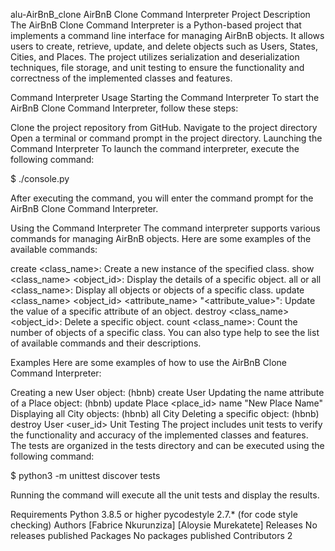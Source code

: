 alu-AirBnB_clone
AirBnB Clone Command Interpreter
Project Description
The AirBnB Clone Command Interpreter is a Python-based project that implements a command line interface for managing AirBnB objects. It allows users to create, retrieve, update, and delete objects such as Users, States, Cities, and Places. The project utilizes serialization and deserialization techniques, file storage, and unit testing to ensure the functionality and correctness of the implemented classes and features.

Command Interpreter Usage
Starting the Command Interpreter
To start the AirBnB Clone Command Interpreter, follow these steps:

Clone the project repository from GitHub.
Navigate to the project directory
Open a terminal or command prompt in the project directory.
Launching the Command Interpreter
To launch the command interpreter, execute the following command:

$ ./console.py

After executing the command, you will enter the command prompt for the AirBnB Clone Command Interpreter.

Using the Command Interpreter
The command interpreter supports various commands for managing AirBnB objects. Here are some examples of the available commands:

create <class_name>: Create a new instance of the specified class.
show <class_name> <object_id>: Display the details of a specific object.
all or all <class_name>: Display all objects or objects of a specific class.
update <class_name> <object_id> <attribute_name> "<attribute_value>": Update the value of a specific attribute of an object.
destroy <class_name> <object_id>: Delete a specific object.
count <class_name>: Count the number of objects of a specific class.
You can also type help to see the list of available commands and their descriptions.

Examples
Here are some examples of how to use the AirBnB Clone Command Interpreter:

Creating a new User object: (hbnb) create User
Updating the name attribute of a Place object: (hbnb) update Place <place_id> name "New Place Name"
Displaying all City objects: (hbnb) all City
Deleting a specific object: (hbnb) destroy User <user_id>
Unit Testing
The project includes unit tests to verify the functionality and accuracy of the implemented classes and features. The tests are organized in the tests directory and can be executed using the following command:

$ python3 -m unittest discover tests

Running the command will execute all the unit tests and display the results.

Requirements
Python 3.8.5 or higher
pycodestyle 2.7.* (for code style checking)
Authors
[Fabrice Nkurunziza]
[Aloysie Murekatete]
Releases
No releases published
Packages
No packages published
Contributors 2
